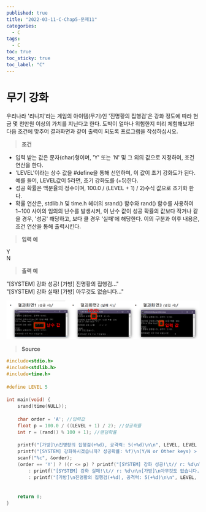 ```yaml
---
published: true
title: "2022-03-11-C-Chap5-문제11"
categories:
  - C
tags:
  - C
toc: true
toc_sticky: true
toc_label: "C"
---
```


# 무기 강화

우리나라 '리니지'라는 게임의 아이템(무기)인 '진명황의 집행검'은 강화 정도에 따라 현금 몇 천만원 이상의 가치를 지닌다고 한다. 도박이 얼마나 위험한지 미리 체험해보자! 다음 조건에 맞추어 결과화면과 같이 출력이 되도록 프로그램을 작성하십시오.

> **조건**

- 입력 받는 값은 문자(char)형이며, 'Y' 또는 'N' 및 그 외의 값으로 지정하여, 조건 연산을 한다.
- 'LEVEL'이라는 상수 값을 #define을 통해 선언하며, 이 값이 초기 강화도가 된다. 예를 들어, LEVEL값이 5라면, 초기 강화도를 (+5)한다.
- 성공 확률은 백분율의 정수이며, 100.0 / (LEVEL + 1) / 2)수식 값으로 초기화 한다.
- 확률 연산은, stdlib.h 및 time.h 헤더의 srand() 함수와 rand() 함수를 사용하여 1~100 사이의 임의의 난수를 발생시켜, 이 난수 값이 성공 확률의 값보다 작거나 같을 경우, '성공' 해당하고, 보다 클 경우 '실패'에 해당한다. 이의 구분과 이후 내용은, 조건 연산을 통해 출력시킨다.

> **입력 예**

Y  
N

> **출력 예**

"[SYSTEM] 강화 성공! [가방] 진명황의 집행검..."  
"[SYSTEM] 강화 실패! [가방] 아무것도 없습니다..."

![image](https://github.com/222SeungHyun/222SeungHyun.github.io/blob/master/_images/%EA%B8%B0%EC%B4%88%ED%94%84%EB%A1%9C%EA%B7%B8%EB%9E%98%EB%B0%8D%205%EC%9E%A5%20%EC%8B%A4%EC%8A%B5-%EB%AC%B8%EC%A0%9C11.png?raw=true)

> **Source**

```C++
#include<stdio.h>
#include<stdlib.h>
#include<time.h>

#define LEVEL 5

int main(void) {
	srand(time(NULL));

	char order = 'A'; //입력값
	float p = 100.0 / ((LEVEL + 1) / 2); //성공확률
	int r = (rand() % 100 + 1); //랜덤확률

	printf("[가방]\n진명황의 집행검(+%d), 공격력: 5(+%d)\n\n", LEVEL, LEVEL * 2);
	printf("[SYSTEM] 강화하시겠습니까? 성공확률: %f)\n(Y/N or Other keys) > ", p);
	scanf("%c", &order);
	(order == 'Y') ? ((r <= p) ? printf("[SYSTEM] 강화 성공!\t// r: %d\n\n[가방]\n진명황의 집행검(+%d), 공격력: 5(+%d)\n\n", r, LEVEL + 1, (LEVEL + 1) * 2)
		: printf("[SYSTEM] 강화 실패!\t// r: %d\n\n[가방]\n아무것도 없습니다.\n\n", r))
		: printf("[가방]\n진명황의 집행검(+%d), 공격력: 5(+%d)\n\n", LEVEL, LEVEL * 2);


	return 0;
}
```
